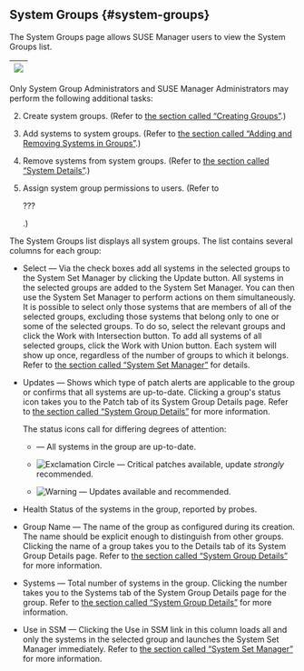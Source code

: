## System Groups {#system-groups}

The System Groups page allows SUSE Manager users to view the System Groups list.

| ![](systems_systemgroups.png) |
| --- |

Only System Group Administrators and SUSE Manager Administrators may perform the following additional tasks:

2.  Create system groups. (Refer to [the section called “Creating Groups”](creating_groups.md).)

3.  Add systems to system groups. (Refer to [the section called “Adding and Removing Systems in Groups”](adding_and_removing_systems_in_groups.md).)

4.  Remove systems from system groups. (Refer to [the section called “System Details”](../system_details/README.md).)

5.  Assign system group permissions to users. (Refer to

    ???

    .)

The System Groups list displays all system groups. The list contains several columns for each group:

*   Select — Via the check boxes add all systems in the selected groups to the System Set Manager by clicking the Update button. All systems in the selected groups are added to the System Set Manager. You can then use the System Set Manager to perform actions on them simultaneously. It is possible to select only those systems that are members of all of the selected groups, excluding those systems that belong only to one or some of the selected groups. To do so, select the relevant groups and click the Work with Intersection button. To add all systems of all selected groups, click the Work with Union button. Each system will show up once, regardless of the number of groups to which it belongs. Refer to [the section called “System Set Manager”](../system_set_manager/README.md) for details.

*   Updates — Shows which type of patch alerts are applicable to the group or confirms that all systems are up-to-date. Clicking a group&#039;s status icon takes you to the Patch tab of its System Group Details page. Refer to [the section called “System Group Details”](system_group_details.md) for more information.

    The status icons call for differing degrees of attention:

    *   — All systems in the group are up-to-date.

    *   ![Exclamation Circle](fa-exclamation-circle.png) — Critical patches available, update _strongly_ recommended.

    *   ![Warning](fa-warning.png) — Updates available and recommended.

*   Health Status of the systems in the group, reported by probes.

*   Group Name — The name of the group as configured during its creation. The name should be explicit enough to distinguish from other groups. Clicking the name of a group takes you to the Details tab of its System Group Details page. Refer to [the section called “System Group Details”](system_group_details.md) for more information.

*   Systems — Total number of systems in the group. Clicking the number takes you to the Systems tab of the System Group Details page for the group. Refer to [the section called “System Group Details”](system_group_details.md) for more information.

*   Use in SSM — Clicking the Use in SSM link in this column loads all and only the systems in the selected group and launches the System Set Manager immediately. Refer to [the section called “System Set Manager”](../system_set_manager/README.md) for more information.